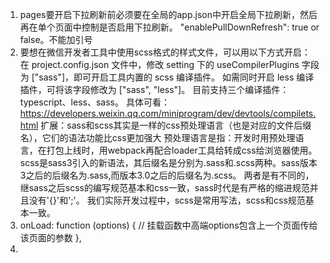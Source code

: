1. pages要开启下拉刷新前必须要在全局的app.json中开启全局下拉刷新，然后再在单个页面中控制是否启用下拉刷新。
"enablePullDownRefresh": true or false。不能加引号
2. 要想在微信开发者工具中使用scss格式的样式文件，可以用以下方式开启：
在 project.config.json 文件中，修改 setting 下的 useCompilerPlugins 字段为 ["sass"]，即可开启工具内置的 scss 编译插件。 如需同时开启 less 编译插件，可将该字段修改为 ["sass", "less"]。 目前支持三个编译插件：typescript、less、sass。
具体可看：https://developers.weixin.qq.com/miniprogram/dev/devtools/compilets.html
扩展：sass和scss其实是一样的css预处理语言（也是对应的文件后缀名），它们的语法功能比css更加强大
预处理语言是指：开发时用预处理语言，在打包上线时，用webpack再配合loader工具给转成css给浏览器使用。
scss是sass3引入的新语法，其后缀名是分别为.sass和.scss两种。sass版本3之后的后缀名为.sass,而版本3.0之后的后缀名为.scss。
两者是有不同的，继sass之后scss的编写规范基本和css一致，sass时代是有严格的缩进规范并且没有'{}'和';'。
我们实际开发过程中，scss是常用写法，scss和css规范基本一致。
3. onLoad: function (options) {
    // 挂载函数中高端options包含上一个页面传给该页面的参数
  },
4.